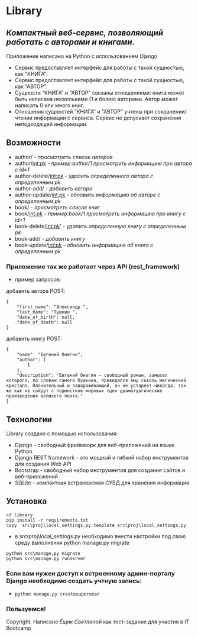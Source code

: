 # Library
## _Компактный веб-сервис, позволяющий работать с авторами и книгами._

Приложение написано на Python с использованием Django

- Сервис предоставляет интерфейс для работы с такой сущностью, как “КНИГА”.
- Сервис предоставляет интерфейс для работы с такой сущностью, как “АВТОР”.
- Сущности “КНИГА” и “АВТОР” связаны отношениями: книга может быть написана несколькими (1 и более) авторами. Автор может написать 0 или много книг.
- Отношения сущностей “КНИГА” и “АВТОР” учтены при сохранении/чтении информации с сервиса. Сервис не допускает сохранения неподходящей информации.

## Возможности

- author/ - _просмотреть список авторов_
- author/<int:pk> - _пример:author/1 просмотреть информацию про автора с id=1_
- author-delete/<int:pk> - _удалить определенного автора с определенным pk_
- author-add/ - _добавить автора_
- author-update/<int:pk> - _обновить информацию об авторе с определенным pk_
- book/ - _просмотреть список книг_
- book/<int:pk> - _пример:book/1 просмотреть информацию про книгу с id=1_
- book-delete/<int:pk>' - _удалить определенную книгу с определенным pk_
- book-add/ - _добавить книгу_
- book-update/<int:pk> - _обновить информацию об книге с определенным pk_

### Приложение так же работает через API (rest_framework)

- пример запросов:

добавить автора POST:
```
{    
    "first_name": "Александр ",
    "last_name": "Пушкин ",
    "date_of_birth": null,
    "date_of_death": null
}
```
добавить книгу POST:
```
{
    "name": "Евгений Онегин",
    "author": [
        1
    ],
    "description": "Евгений Онегин – свободный роман, замысел которого, по словам самого Пушкина, привиделся ему сквозь магический кристалл. Пленительный и завораживающий, он не устареет никогда, так же как не сойдут с подмостков мировых сцен драматургические произведения великого поэта."
}
```

## Технологии

Library создано c помощью использования:

- Django - свободный фреймворк для веб-приложений на языке Python
- Django REST framework - это мощный и гибкий набор инструментов для создания Web API
- Bootstrap - свободный набор инструментов для создания сайтов и веб-приложений
- SQLite - компактная встраиваемая СУБД для хранения информации.


## Установка
```
cd library
pip install -r requirements.txt
copy  src\proj\local_settings.py.template src\proj\local_settings.py 
```
- в src\proj\local_settings.py необходимо внести настройки под свою среду выполнения
python manage.py migrate
```
python src\manage.py migrate
python src\manage.py runserver
```

### Если вам нужен доступ к встроенному админ-порталу Django необходимо создать учтную запись:
- ```python manage.py createsuperuser ```


### Пользуемся!


Copyright. Написано _Ёщик Светланой_ как тест-задание для участия в IT Bootcamp